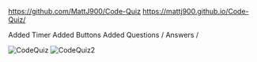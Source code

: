 https://github.com/MattJ900/Code-Quiz
 https://mattj900.github.io/Code-Quiz/
 
 
 Added Timer
 Added Buttons
 Added Questions / Answers / 
 





![CodeQuiz](https://user-images.githubusercontent.com/77504986/108474849-c8f87200-7244-11eb-8458-ff702b97fc3b.png)
![CodeQuiz2](https://user-images.githubusercontent.com/77504986/108475065-11b02b00-7245-11eb-8620-c83e22ecd228.png)

